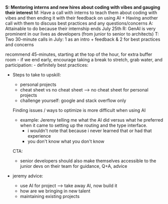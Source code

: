 **S: Mentoring interns and new hires about coding with vibes and gauging their interest**
M: Have a call with interns to teach them about coding with vibes and then ending it with their feedback on using AI + Having another call with them to discuss best practices and any questions/concerns
A: Attainable to do because their internship ends July 25th
R: GenAI is very prominent in our lives as developers (from junior to senior to architects)
T: Two 30-minute calls in July: 1 as an intro + feedback & 2 for best practices and concerns

recommend 45-minutes, starting at the top of the hour, for extra buffer room 
	- if we end early, encourage taking a break to stretch, grab water, and
participation:
	- definitely 
best practices:
- Steps to take to upskill:
	- personal projects
	- cheat sheet vs no cheat sheet --> no cheat sheet for personal projects
	- challenge yourself: google and stack overflow only

	Finding issues / ways to optimize is more difficult when using AI
	- example: Jeremy telling me what the AI did versus what he preferred when it came to setting up the routing and the type interface. 
		- i wouldn't note that because i never learned that or had that experience
		- you don't know what you don't know
	
	CTA:
	- senior developers should also make themselves accessible to the junior devs on their team for guidance, Q+A, advice
- jeremy advice:
	- use AI for project --> take away AI, now build it
	- how are we bringing in new talent 
	- maintaining existing projects